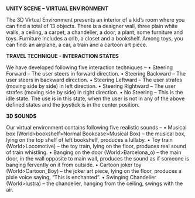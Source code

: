 **UNITY SCENE – VIRTUAL ENVIRONMENT**

The 3D Virtual Environment presents an interior of a kid’s room where you can find a total of 13 objects. There is a designer wall, three plain white walls, a ceiling, a carpet, a chandelier, a door, a plant, some furniture and toys. Furniture includes a crib, a closet and a bookshelf. Among toys, you can find: an airplane, a car, a train and a cartoon art piece. 

**TRAVEL TECHNIQUE - INTERACTION STATES**

We have developed following five interaction techniques –
•	Steering Forward – The user steers in forward direction.
•	Steering Backward – The user steers in backward direction.
•	Steering Leftward – The user strafes (moving side by side) in left direction.
•	Steering Rightward – The user strafes (moving side by side) in right direction.
•	No Steering – This is the idle state. The use is in this state, when the user is not in any of the above defined states and the joystick is in the center position.

**3D SOUNDS**

Our virtual environment contains following five realistic sounds –
•	Musical box (World>bookshelf>Normal Bookcase>Musical Box) – the musical box, lying on the top shelf of left bookshelf, produces a lullaby.
•	Toy train (World>Locomotive) – the toy train, lying on the floor, produces real sound of train whistling.
•	Banging on the door (World>Barcelona_o) – the main door, in the wall opposite to main wall, produces the sound as if someone is banging fervently on it from outside.
•	Cartoon joker toy (World>Cartoon_Boy) – the joker art piece, lying on the floor, produces a pixie voice saying, “This is enchanted”.
•	Swinging Chandelier (World>lustra) – the chandelier, hanging from the ceiling, swings with the air.
